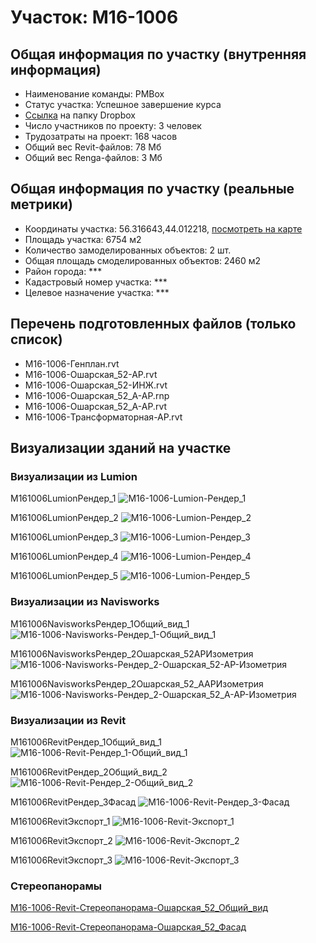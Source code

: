 # Участок: M16-1006
## Общая информация по участку (внутренняя информация)
+ Наименование команды: PMBox
+ Статус участка: Успешное завершение курса
+ [Ссылка](https://www.dropbox.com/sh/wvvgv1nw1iqred9/AAAoFd-Q6t2SVBuo6IMPtnQ1a/M16_1006?dl=0) на папку Dropbox
+ Число участников по проекту: 3 человек
+ Трудозатраты на проект: 168 часов
+ Общий вес Revit-файлов: 78 Мб
+ Общий вес Renga-файлов: 3 Мб
## Общая информация по участку (реальные метрики)
+ Координаты участка: 56.316643,44.012218, [посмотреть на карте](yandex.ru/maps/47/nizhny-novgorod/?ll=56.316643%2C44.012218&z=19)
+ Площадь участка: 6754 м2
+ Количество замоделированных объектов: 2 шт.
+ Общая площадь смоделированных объектов: 2460 м2
+ Район города: *** 
+ Кадастровый номер участка: *** 
+ Целевое назначение участка: *** 
## Перечень подготовленных файлов (только список)
+ M16-1006-Генплан.rvt
+ M16-1006-Ошарская_52-АР.rvt
+ M16-1006-Ошарская_52-ИНЖ.rvt
+ M16-1006-Ошарская_52_А-АР.rnp
+ M16-1006-Ошарская_52_А-АР.rvt
+ M16-1006-Трансформаторная-АР.rvt
## Визуализации зданий на участке
### Визуализации из Lumion
M161006LumionРендер_1
![M16-1006-Lumion-Рендер_1](/Images/M16_1006/M16-1006-Lumion-Рендер_1_Compressed.jpg)

M161006LumionРендер_2
![M16-1006-Lumion-Рендер_2](/Images/M16_1006/M16-1006-Lumion-Рендер_2_Compressed.jpg)

M161006LumionРендер_3
![M16-1006-Lumion-Рендер_3](/Images/M16_1006/M16-1006-Lumion-Рендер_3_Compressed.jpg)

M161006LumionРендер_4
![M16-1006-Lumion-Рендер_4](/Images/M16_1006/M16-1006-Lumion-Рендер_4_Compressed.jpg)

M161006LumionРендер_5
![M16-1006-Lumion-Рендер_5](/Images/M16_1006/M16-1006-Lumion-Рендер_5_Compressed.jpg)

### Визуализации из Navisworks
M161006NavisworksРендер_1Общий_вид_1
![M16-1006-Navisworks-Рендер_1-Общий_вид_1](/Images/M16_1006/M16-1006-Navisworks-Рендер_1-Общий_вид_1_Compressed.jpg)

M161006NavisworksРендер_2Ошарская_52АРИзометрия
![M16-1006-Navisworks-Рендер_2-Ошарская_52-АР-Изометрия](/Images/M16_1006/M16-1006-Navisworks-Рендер_2-Ошарская_52-АР-Изометрия_Compressed.jpg)

M161006NavisworksРендер_2Ошарская_52_ААРИзометрия
![M16-1006-Navisworks-Рендер_2-Ошарская_52_А-АР-Изометрия](/Images/M16_1006/M16-1006-Navisworks-Рендер_2-Ошарская_52_А-АР-Изометрия_Compressed.jpg)

### Визуализации из Revit
M161006RevitРендер_1Общий_вид_1
![M16-1006-Revit-Рендер_1-Общий_вид_1](/Images/M16_1006/M16-1006-Revit-Рендер_1-Общий_вид_1_Compressed.jpg)

M161006RevitРендер_2Общий_вид_2
![M16-1006-Revit-Рендер_2-Общий_вид_2](/Images/M16_1006/M16-1006-Revit-Рендер_2-Общий_вид_2_Compressed.jpg)

M161006RevitРендер_3Фасад
![M16-1006-Revit-Рендер_3-Фасад](/Images/M16_1006/M16-1006-Revit-Рендер_3-Фасад_Compressed.jpg)

M161006RevitЭкспорт_1
![M16-1006-Revit-Экспорт_1](/Images/M16_1006/M16-1006-Revit-Экспорт_1_Compressed.jpg)

M161006RevitЭкспорт_2
![M16-1006-Revit-Экспорт_2](/Images/M16_1006/M16-1006-Revit-Экспорт_2_Compressed.jpg)

M161006RevitЭкспорт_3
![M16-1006-Revit-Экспорт_3](/Images/M16_1006/M16-1006-Revit-Экспорт_3_Compressed.jpg)

### Стереопанорамы
[M16-1006-Revit-Стереопанорама-Ошарская_52_Общий_вид](https://pano.autodesk.com/pano.html?url=jpgs/8f9ecfe9-8694-4e3b-afcb-0266773fa36c&version=2)

[M16-1006-Revit-Стереопанорама-Ошарская_52_Фасад](https://pano.autodesk.com/pano.html?url=jpgs/0f4346ca-5224-4b5a-9e07-172d0799b2bc&version=2)

